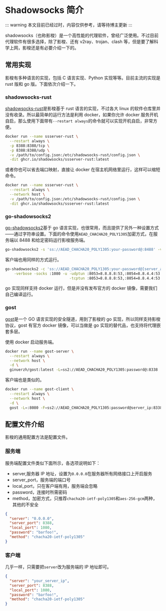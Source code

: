# Shadowsocks 简介

::: warning
本文目前已经过时，内容仅供参考，请等待博主更新
:::

shadowsocks（也称影梭）是一个高性能的代理软件，曾经广泛使用。不过目前代理软件有很多选择，除了影梭、还有 v2ray、trojan、clash 等，但是要了解科学上网，影梭还是有必要介绍一下的。

## 常用实现

影梭有多种语言的实现，包括 C 语言实现、Python 实现等等。目前主流的实现是 rust 版和 go 版。下面依次介绍一下。

### shadowsocks-rust

[shadowsocks-rust](https://github.com/shadowsocks/shadowsocks-rust)是影梭基于 rust 语言的实现，不过各大 linux 的软件仓库里并没有收录。所以最简单的运行方法是利用 docker，如果你允许 docker 服务开机自启，那么使用下面带有`--restart always`的命令就可以实现开机自启，非常方便。

```sh
docker run --name ssserver-rust \
  --restart always \
  -p 8388:8388/tcp \
  -p 8388:8388/udp \
  -v /path/to/config.json:/etc/shadowsocks-rust/config.json \
  -dit ghcr.io/shadowsocks/ssserver-rust:latest
```

或者你也可以省去端口映射，直接让 docker 在宿主机网络里运行，这样可以缩短命令。

```sh
docker run --name ssserver-rust \
  --restart always \
  --network host \
  -v /path/to/config.json:/etc/shadowsocks-rust/config.json \
  -dit ghcr.io/shadowsocks/ssserver-rust:latest
```

### go-shadowsocks2

[go-shadowsocks2](https://github.com/shadowsocks/go-shadowsocks2)基于 go 语言实现，也很常用，而且提供了另外一种设置方式——通过字符串设置。下面的命令使用`AEAD_CHACHA20_POLY1305`加密方式，在服务端以 8488 和给定密码运行影梭服务端。

```sh
go-shadowsocks2 -s 'ss://AEAD_CHACHA20_POLY1305:your-password@:8488' -verbose
```

客户端也用同样的方式运行。

```sh
go-shadowsocks2 -c 'ss://AEAD_CHACHA20_POLY1305:your-password@[server_address]:8488' \
    -verbose -socks :1080 -u -udptun :8053=8.8.8.8:53,:8054=8.8.4.4:53 \
                             -tcptun :8053=8.8.8.8:53,:8054=8.8.4.4:53
```

go 实现同样支持 docker 运行，但是并没有发布官方的 docker 镜像，需要我们自己编译运行。

### gost

[gost](https://github.com/ginuerzh/gost)是一个 GO 语言实现的安全隧道，用到了影梭的 go 实现，所以同样支持影梭协议，gost 有官方 docker 镜像，可以当做是 go 实现的替代品，也支持将代理嵌套多层。

使用 docker 启动服务端。

```sh
docker run --name gost-server \
  --restart always \
  --network host \
  -d \
  ginuerzh/gost:latest -L=ss2://AEAD_CHACHA20_POLY1305:password@:8338
```

客户端也是类似的。

```sh
docker run --name gost-client \
  --restart always \
  --network host \
  -d \
  gost -L=:8080 -F=ss2://AEAD_CHACHA20_POLY1305:password@server_ip:8338
```

## 配置文件介绍

影梭的通用配置方法是配置文件。

### 服务端

服务端配置文件类似下面所示，各选项说明如下：

- server,服务器 IP 地址，设置为`0.0.0.0`在服务器所有网络接口上开启服务
- server_port，服务端的端口号
- local_port，只在客户端有用，服务端会忽略
- password，连接时所需密码
- method，加密方式，只推荐`chacha20-ietf-poly1305`和`aes-256-gcm`两种，其他的不安全

```json
{
  "server": "0.0.0.0",
  "server_port": 8388,
  "local_port": 1080,
  "password": "barfoo!",
  "method": "chacha20-ietf-poly1305"
}
```

### 客户端

几乎一样，只需要把`server`改为服务端的 IP 地址即可。

```json
{
  "server": "your_server_ip",
  "server_port": 8388,
  "local_port": 1080,
  "password": "barfoo!",
  "method": "chacha20-ietf-poly1305"
}
```
